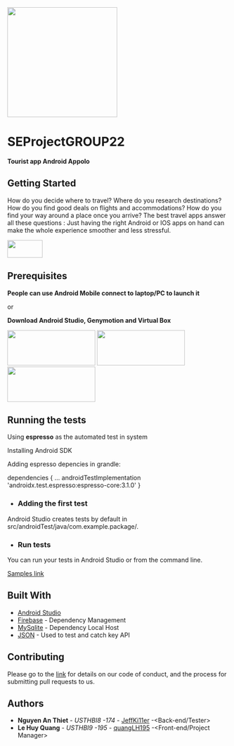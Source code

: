 
<img src="https://i.pinimg.com/564x/f5/a2/a2/f5a2a2b69112609ac6b095eb7824799b.jpg" width=250 height =250>

# SEProjectGROUP22
**Tourist app Android Appolo**

## Getting Started

How do you decide where to travel? Where do you research destinations? How do you find good deals on flights and accommodations? How do you find your way around a place once you arrive? The best travel apps answer all these questions : Just having the right Android or IOS apps on hand can make the whole experience smoother and less stressful.

[<img src="https://encrypted-tbn0.gstatic.com/images?q=tbn%3AANd9GcSsqaQVKxsJTgFakqT0M4789dWpjYHRejErMURsSw5qjGRJOF9h&usqp=CAU" width = 80 height =40>](https://www.youtube.com/watch?v=fED8KBJjrII)

## Prerequisites

**People can use Android Mobile connect to laptop/PC to launch it**

or

**Download Android Studio, Genymotion and Virtual Box**

[<img src="https://usmnetworking.com/wp-content/uploads/2017/11/download-button-plain.png" width = 200 height =80>](https://developer.android.com/studio)
[<img src="https://www.genymotion.com/wp-content/uploads/2016/12/logo-genymotion-by-genymobile.png" width = 200 height =80>](https://www.genymotion.com/download/)
[<img src="https://www.virtualbox.org/graphics/button61.png" width = 200 height =80>](https://www.virtualbox.org/wiki/Downloads)

## Running the tests

Using **espresso** as the automated test in system

Installing Android SDK

Adding espresso depencies in grandle:

dependencies {
    ...
    androidTestImplementation 'androidx.test.espresso:espresso-core:3.1.0'
}

* ### Adding the first test

Android Studio creates tests by default in src/androidTest/java/com.example.package/.

* ### Run tests

You can run your tests in Android Studio or from the command line.

[Samples link](https://developer.android.com/training/testing/espresso/setup)

## Built With

* [Android Studio](https://developer.android.com/)
* [Firebase](https://firebase.google.com/) - Dependency Management
* [MySqlite](https://rometools.github.io/rome/) - Dependency Local Host
* [JSON](https://www.json.org/json-en.html) - Used to test and catch key API

## Contributing

Please go to the [link](https://github.com/JeffKi11er/SEProjectGROUP22) for details on our code of conduct, and the process for submitting pull requests to us.

## Authors

* **Nguyen An Thiet** - *USTHBI8 -174* - [JeffKi11er](https://github.com/JeffKi11er) -<Back-end/Tester>
* **Le Huy Quang** - *USTHBI9 -195* - [quangLH195](https://github.com/quangLH195) -<Front-end/Project Manager>

